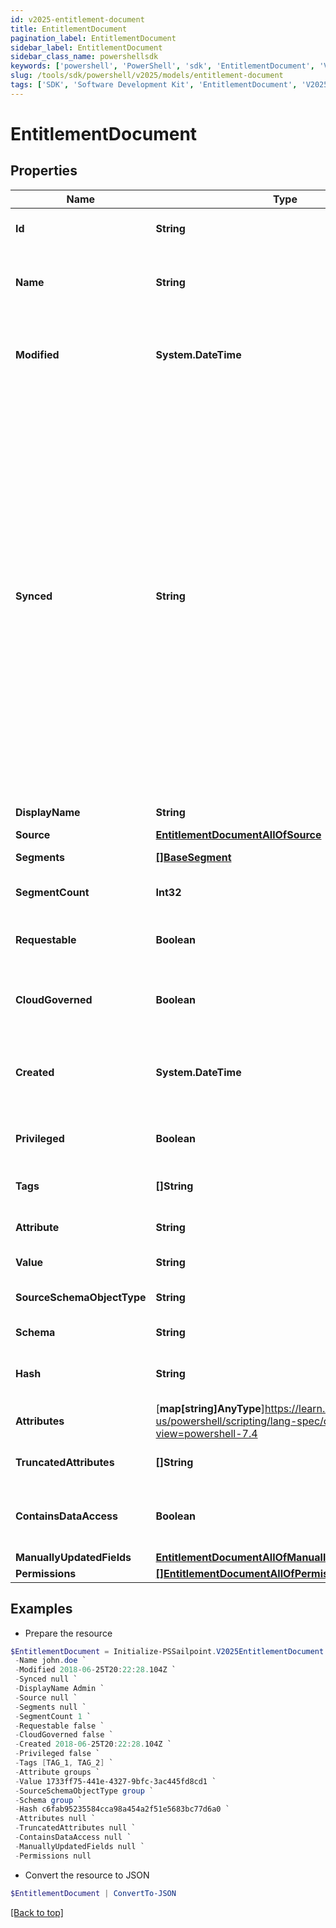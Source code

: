```yaml
---
id: v2025-entitlement-document
title: EntitlementDocument
pagination_label: EntitlementDocument
sidebar_label: EntitlementDocument
sidebar_class_name: powershellsdk
keywords: ['powershell', 'PowerShell', 'sdk', 'EntitlementDocument', 'V2025EntitlementDocument'] 
slug: /tools/sdk/powershell/v2025/models/entitlement-document
tags: ['SDK', 'Software Development Kit', 'EntitlementDocument', 'V2025EntitlementDocument']
---
```



# EntitlementDocument

## Properties

Name | Type | Description | Notes
------------ | ------------- | ------------- | -------------
**Id** | **String** | ID of the referenced object. | [required]
**Name** | **String** | The human readable name of the referenced object. | [required]
**Modified** | **System.DateTime** | ISO-8601 date-time referring to the time when the object was last modified. | [optional] 
**Synced** | **String** | ISO-8601 date-time referring to the date-time when object was queued to be synced into search database for use in the search API.   This date-time changes anytime there is an update to the object, which triggers a synchronization event being sent to the search database.  There may be some delay between the `synced` time and the time when the updated data is actually available in the search API.  | [optional] 
**DisplayName** | **String** | Entitlement's display name. | [optional] 
**Source** | [**EntitlementDocumentAllOfSource**](entitlement-document-all-of-source) |  | [optional] 
**Segments** | [**[]BaseSegment**](base-segment) | Segments with the entitlement. | [optional] 
**SegmentCount** | **Int32** | Number of segments with the role. | [optional] 
**Requestable** | **Boolean** | Indicates whether the entitlement is requestable. | [optional] [default to $false]
**CloudGoverned** | **Boolean** | Indicates whether the entitlement is cloud governed. | [optional] [default to $false]
**Created** | **System.DateTime** | ISO-8601 date-time referring to the time when the object was created. | [optional] 
**Privileged** | **Boolean** | Indicates whether the entitlement is privileged. | [optional] [default to $false]
**Tags** | **[]String** | Tags that have been applied to the object. | [optional] 
**Attribute** | **String** | Attribute information for the entitlement. | [optional] 
**Value** | **String** | Value of the entitlement. | [optional] 
**SourceSchemaObjectType** | **String** | Source schema object type of the entitlement. | [optional] 
**Schema** | **String** | Schema type of the entitlement. | [optional] 
**Hash** | **String** | Read-only calculated hash value of an entitlement. | [optional] 
**Attributes** | [**map[string]AnyType**]https://learn.microsoft.com/en-us/powershell/scripting/lang-spec/chapter-04?view=powershell-7.4 | Attributes of the entitlement. | [optional] 
**TruncatedAttributes** | **[]String** | Truncated attributes of the entitlement. | [optional] 
**ContainsDataAccess** | **Boolean** | Indicates whether the entitlement contains data access. | [optional] [default to $false]
**ManuallyUpdatedFields** | [**EntitlementDocumentAllOfManuallyUpdatedFields**](entitlement-document-all-of-manually-updated-fields) |  | [optional] 
**Permissions** | [**[]EntitlementDocumentAllOfPermissions**](entitlement-document-all-of-permissions) |  | [optional] 

## Examples

- Prepare the resource
```powershell
$EntitlementDocument = Initialize-PSSailpoint.V2025EntitlementDocument  -Id 2c91808375d8e80a0175e1f88a575222 `
 -Name john.doe `
 -Modified 2018-06-25T20:22:28.104Z `
 -Synced null `
 -DisplayName Admin `
 -Source null `
 -Segments null `
 -SegmentCount 1 `
 -Requestable false `
 -CloudGoverned false `
 -Created 2018-06-25T20:22:28.104Z `
 -Privileged false `
 -Tags [TAG_1, TAG_2] `
 -Attribute groups `
 -Value 1733ff75-441e-4327-9bfc-3ac445fd8cd1 `
 -SourceSchemaObjectType group `
 -Schema group `
 -Hash c6fab95235584cca98a454a2f51e5683bc77d6a0 `
 -Attributes null `
 -TruncatedAttributes null `
 -ContainsDataAccess null `
 -ManuallyUpdatedFields null `
 -Permissions null
```

- Convert the resource to JSON
```powershell
$EntitlementDocument | ConvertTo-JSON
```


[[Back to top]](#) 

